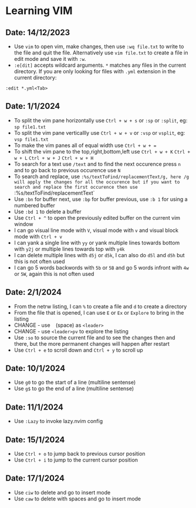 # Learning VIM

## Date: 14/12/2023

- Use `vim` to open vim, make changes, then use `:wq file.txt` to write to the file and quit the file. Alternatively use `vim file.txt` to create a file in edit mode and save it with `:w`.
- `:e[dit]` accepts wildcard arguments. `*` matches any files in the current directory. If you are only looking for files with `.yml` extension in the current directory:

```
:edit *.yml<Tab>
```

## Date: 1/1/2024

- To split the vim pane horizontally use `Ctrl + w + s` or `:sp` or `:split`, eg: `sp file1.txt`
- To split the vim pane verticallly use `Ctrl + w + v` or `:vsp` or `vsplit`, eg: `vsp file1.txt`
- To make the vim panes all of equal width use `Ctrl + w + =`
- To shift the vim pane to the top,right,bottom,left use `Ctrl + w + K` `Ctrl + w + L` `Ctrl + w + J` `Ctrl + w + H`
- To search for a text use `/text` and to find the next occurence press `n` and to go back to previous occurence use `N`
- To search and replace, use `:%s/textToFind/replacementText/g, here /g will apply the changes for all the occurence but if you want to search and replace the first occurence then use `:%s/textToFind/replacementText`
- Use `:bn` for buffer next, use `:bp` for buffer previous, use `:b 1` for using a numbered buffer
- Use `:bd 1` to delete a buffer
- Use `Ctrl + ^` to open the previously edited buffer on the current vim window
- I can go visual line mode with `V`, visual mode with `v` and visual block mode with `Ctrl + v`
- I can yank a single line with `yy` or yank multiple lines towards bottom with `y2j` or multiple lines towards top with `y4k`
- I can delete multiple lines with `d5j` or `d5k`, I can also do `d5l` and `d5h` but this is not often used
- I can go 5 words backwords with `5b` or `5B` and go 5 words infront with `4w` or `5W`, again this is not often used

## Date: 2/1/2024

- From the netrw listing, I can `%` to create a file and `d` to create a directory
- From the file that is opened, I can use `E` or `Ex` or `Explore` to bring in the listing
- CHANGE - use ` ` (space) as `<leader>`
- CHANGE - use `<leader>pv` to explore the listing
- Use `:so` to source the current file and to see the changes then and there, but the more permanent changes will happen after restart
- Use `Ctrl + e` to scroll down and `Ctrl + y` to scroll up

## Date: 10/1/2024

- Use `g0` to go the start of a line (multiline sentense)
- Use `g$` to go the end of a line (multiline sentense)

## Date: 11/1/2024

- Use `:Lazy` to invoke lazy.nvim config

## Date: 15/1/2024

- Use `Ctrl + o` to jump back to previous cursor position
- Use `Ctrl + i` to jump to the current cursor position

## Date: 17/1/2024

- Use `ciw` to delete and go to insert mode
- Use `caw` to delete with spaces and go to insert mode
